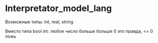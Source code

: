 # Interpretator_model_lang
Возможные типы: int, real, string 

Вместо типа bool int: любое число больше больше 0 это правда, <= 0 ложь 

